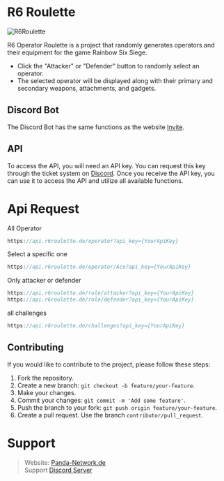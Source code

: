 # R6 Roulette

![R6Roulette](https://lonoxx.me/dist/img/Banner/R6Roulette.png)

R6 Operator Roulette is a project that randomly generates operators and their equipment for the game Rainbow Six Siege.

- Click the "Attacker" or "Defender" button to randomly select an operator.
- The selected operator will be displayed along with their primary and secondary weapons, attachments, and gadgets.

## Discord Bot
The Discord Bot has the same functions as the website [Invite](https://pnnet.dev/r6discord).


## API
To access the API, you will need an API key. You can request this key through the ticket system on [Discord](https://discord.gg/z8ScRvf). Once you receive the API key, you can use it to access the API and utilize all available functions.

# Api Request

All Operator
```js
https://api.r6roulette.de/operator?api_key={YourApiKey}
```
Select a specific one
```js
https://api.r6roulette.de/operator/Ace?api_key={YourApiKey}
```
Only attacker or defender
```js
https://api.r6roulette.de/role/attacker?api_key={YourApiKey}
https://api.r6roulette.de/role/defender?api_key={YourApiKey}
```
all challenges
```js
https://api.r6roulette.de/challenges?api_key={YourApiKey}
```


## Contributing

If you would like to contribute to the project, please follow these steps:

1. Fork the repository.
2. Create a new branch: `git checkout -b feature/your-feature`.
3. Make your changes.
4. Commit your changes: `git commit -m 'Add some feature'`.
5. Push the branch to your fork: `git push origin feature/your-feature`.
6. Create a pull request. Use the branch `contributor/pull_request`.


# Support

> Website: [Panda-Network.de](https://panda-network.de) \
> Support [Discord Server](https://discord.gg/z8ScRvf)
